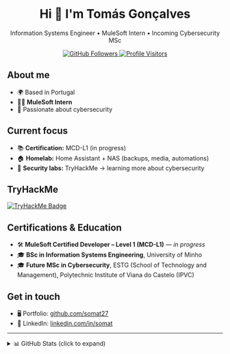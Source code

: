 <h1 align="center">Hi 👋 I'm Tomás Gonçalves</h1>
<p align="center">
  Information Systems Engineer • MuleSoft Intern • Incoming Cybersecurity MSc
</p>

<p align="center">
  <!-- Followers -->
  <a href="https://github.com/somat27">
    <img src="https://img.shields.io/github/followers/somat27?logo=github&style=for-the-badge&color=a855f7&label=Followers" alt="GitHub Followers"/>
  </a>
  <!-- Visitors -->
  <a href="https://visitor-badge.laobi.icu/badge?page_id=somat27.somat27">
    <img src="https://visitor-badge.laobi.icu/badge?page_id=somat27.somat27" alt="Profile Visitors"/>
  </a>
</p>

## About me

- 🌍 Based in Portugal  
- 🧑‍💻 **MuleSoft Intern**  
- 🔐 Passionate about cybersecurity

## Current focus

- 📚 **Certification:** MCD-L1 (in progress)  
- 🏠 **Homelab:** Home Assistant + NAS (backups, media, automations)  
- 🔐 **Security labs:** TryHackMe -> learning more about cybersecurity

## TryHackMe

<a href="https://tryhackme.com/p/Somat27" target="_blank" rel="noreferrer">
  <img src="https://tryhackme-badges.s3.amazonaws.com/Somat27.png" alt="TryHackMe Badge"/>
</a>

## Certifications & Education
- 🛠️ **MuleSoft Certified Developer – Level 1 (MCD-L1)** — *in progress*  
- 🎓 **BSc in Information Systems Engineering**, University of Minho  
- 🎓 **Future MSc in Cybersecurity**, ESTG (School of Technology and Management), Polytechnic Institute of Viana do Castelo (IPVC)

## Get in touch

- 🖥️ Portfolio: <a href="https://github.com/somat27">github.com/somat27</a>  
- 💼 LinkedIn: <a href="https://www.linkedin.com/in/somat/">linkedin.com/in/somat</a>

---

<details>
  <summary>📊 GitHub Stats (click to expand)</summary>
  <br/>
  <div align="center" style="display:flex;justify-content:center;flex-wrap:wrap;gap:0;">
    <picture>
      <source
        srcset="https://github-readme-stats.vercel.app/api?username=somat27&show_icons=true&rank_icon=github&hide_title=true&hide_border=true&theme=tokyonight"
        media="(prefers-color-scheme: dark)"
      />
      <img
        src="https://github-readme-stats.vercel.app/api?username=somat27&show_icons=true&rank_icon=github&hide_title=true&hide_border=true"
        alt="GitHub Stats"
        style="display:block;margin:0;"
      />
    </picture>
    <picture>
      <source
        srcset="https://github-readme-stats.vercel.app/api/top-langs/?username=somat27&layout=compact&hide_border=true&theme=tokyonight"
        media="(prefers-color-scheme: dark)"
      />
      <img
        src="https://github-readme-stats.vercel.app/api/top-langs/?username=somat27&layout=compact&hide_border=true"
        alt="Top Languages"
        style="display:block;margin:0;"
      />
    </picture>
  </div>
  <div align="center" style="margin-top:0;">
    <picture>
      <source
        srcset="https://streak-stats.demolab.com?user=somat27&hide_border=true&theme=tokyonight"
        media="(prefers-color-scheme: dark)"
      />
      <img
        src="https://streak-stats.demolab.com?user=somat27&hide_border=true"
        alt="GitHub Streak"
        style="display:block;margin:0;"
      />
    </picture>
  </div>
</details>

